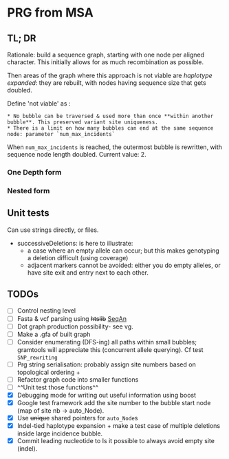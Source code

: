 # PRG from MSA

## TL; DR

Rationale: build a sequence graph, starting with one node per aligned character. This initially allows for as
 much recombination as possible.

Then areas of the graph where this approach is not viable are *haplotype expanded*: they are rebuilt, with nodes
having sequence size that gets doubled.

Define 'not viable' as :

    * No bubble can be traversed & used more than once **within another bubble**. This preserved variant site uniqueness.
    * There is a limit on how many bubbles can end at the same sequence node: parameter `num_max_incidents`

When `num_max_incidents` is reached, the outermost bubble is rewritten, with sequence node
 length doubled. Current value: 2.

### One Depth form

### Nested form

## Unit tests
Can use strings directly, or files.

* successiveDeletions: is here to illustrate:
    * a case where an empty allele can occur; but this makes genotyping a deletion difficult (using coverage)
    * adjacent markers cannot be avoided: either you do empty alleles, or have site exit and entry next to each other.

## TODOs

- [ ] Control nesting level
- [ ] Fasta & vcf parsing using ~~htslib~~ [SeqAn](https://seqan.readthedocs.io/en/master/index.html)
- [ ] Dot graph production possibility- see vg.
- [ ] Make a .gfa of built graph
- [ ] Consider enumerating (DFS-ing) all paths within small bubbles; 
gramtools will appreciate this (concurrent allele querying). Cf test `SNP_rewriting`
- [ ] Prg string serialisation: probably assign site numbers based on topological ordering + 
- [ ] Refactor graph code into smaller functions
- [ ] ^^Unit test those functions^^
- [x] Debugging mode for writing out useful information using boost
- [x] Google test framework
add the site number to the bubble start node (map of site nb -> auto_Node).
- [x] Use ~~unique~~ shared pointers for `auto_Node`s
- [x] Indel-tied haplotype expansion + 
make a test case of multiple deletions inside large incidence bubble.
- [x] Commit leading nucleotide to Is it possible to always avoid empty site (indel). 

